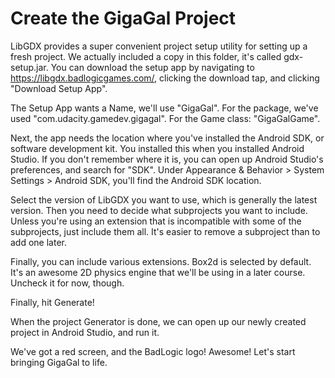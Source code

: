 # Create the GigaGal Project

LibGDX provides a super convenient project setup utility for setting up a fresh project. We actually included a copy in this folder, it's called gdx-setup.jar. You can download the setup app by navigating to https://libgdx.badlogicgames.com/, clicking the download tap, and clicking "Download Setup App".

The Setup App wants a Name, we'll use "GigaGal". For the package, we've used "com.udacity.gamedev.gigagal". For the Game class: "GigaGalGame".

Next, the app needs the location where you've installed the Android SDK, or software development kit. You installed this when you installed Android Studio. If you don't remember where it is, you can open up Android Studio's preferences, and search for "SDK". Under Appearance & Behavior > System Settings > Android SDK, you'll find the Android SDK location.

Select the version of LibGDX you want to use, which is generally the latest version. Then you need to decide what subprojects you want to include. Unless you're using an extension that is incompatible with some of the subprojects, just include them all. It's easier to remove a subproject than to add one later.

Finally, you can include various extensions. Box2d is selected by default. It's an awesome 2D physics engine that we'll be using in a later course. Uncheck it for now, though.

Finally, hit Generate!

When the project Generator is done, we can open up our newly created project in Android Studio, and run it.

We've got a red screen, and the BadLogic logo! Awesome! Let's start bringing GigaGal to life.
